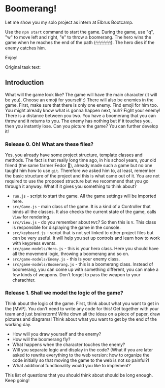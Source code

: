 # Boomerang!

Let me show you my solo project as intern at Elbrus Bootcamp.

Use the `npm start` command to start the game.
During the game, use "q", "w" to move left and right, "e" to throw a boomerang.
The hero wins the game when he reaches the end of the path (🖱🖱🖱🖱🖱🖱).
The hero dies if the enemy catches him.

Enjoy!

Original task text:

## Introduction

What will the game look like? The game will have the main character (it will be you). Choose an emoji for yourself :) There will also be enemies in the game. First, make sure that there is only one enemy. Find emoji for him too. You might already know what is gonna happen next, huh? Fight your enemy! There is a distance between you two. You have a boomerang that you can throw and it returns to you. The enemy has nothing but if it touches you, then you instantly lose. Can you picture the game? You can further develop it!

### Release 0. Оh! What are these files?
Yes, you already have some project structure, template classes and methods. The fact is that really long time ago, in his school years, your old friend (the same farmer Fedor :tractor:), already made such a game but no one taught him how to use `git`. Therefore we asked him to, at least, remember the basic structure of the project and this is what came out of it. You are not required to use the proposed structure but we recommend that you go through it anyway. What if it gives you something to think about?

- `run.js` - script to start the game. All the game settings will be imported here.
- `src/Game.js` - main class of the game. It is a kind of a Controller that binds all the classes. It also checks the current state of the game, calls `View` for rendering.
- `src/View.js` - do you remember about `MVC`? So then this is `V`. This class is responsible for displaying the game in the console.
- `src/keyboard.js` - script that is not yet linked to other project files but can be very useful. It will help you set up controls and learn how to work with keypress events.
- `src/game-models/Hero.js` - this is your hero class. Here you should have all the movement logic, throwing a boomerang and so on.
- `src/game-models/Enemy.js` - this is your enemy class.
- `src/game-models/Boomerang.js` - this is a boomerang class. Instead of boomerang, you can come up with something different, you can make a few kinds of weapons. Don't forget to pass the weapon to your charachter.

### Release 1. Shall we model the logic of the game?

Think about the logic of the game. First, think about what you want to get in the [MVP]. You don't need to write any code for this! Get together with your team and just brainstorm! Write down all the ideas on a piece of paper, draw pictures and diagrams! Think about what you want to get by the end of the working day.

- How will you draw yourself and the enemy?
- How will the boomerang fly?
- What happens when the character touches the enemy?
- Will you separate logic and display in the code? (What if you are later asked to rewrite everything to the web version: how to organize the code initially so that moving the game to the web is not so painful?)
- What additional functionality would you like to implement?

This list of questions that you should think about should be long enough. Keep going!
